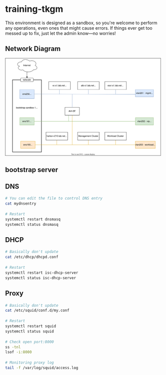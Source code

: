 # training-tkgm
This environment is designed as a sandbox, so you're welcome to perform any operations, even ones that might cause errors.
If things ever get too messed up to fix, just let the admin know—no worries!

## Network Diagram
![network diagram](./9-images/sandbox.svg)

## bootstrap server

## DNS
```bash
# You can edit the file to control DNS entry
cat mydnsentry

# Restart
systemctl restart dnsmasq
systemctl status dnsmasq
```

## DHCP
```bash
# Basically don't update
cat /etc/dhcp/dhcpd.conf

# Restart
systemctl restart isc-dhcp-server
systemctl status isc-dhcp-server
```

## Proxy
```bash
# Basically don't update
cat /etc/squid/conf.d/my.conf

# Restart
systemctl restart squid
systemctl status squid

# Check open port:8000
ss -tnl
lsof -i:8000

# Monitoring proxy log
tail -f /var/log/squid/access.log
```
